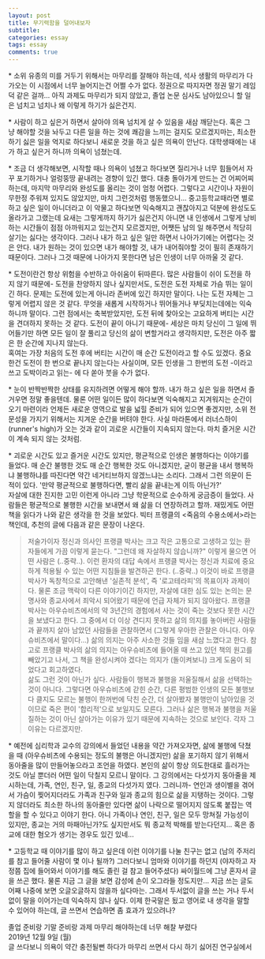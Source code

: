 ```yaml
---
layout: post
title: 무기력함을 덜어내보자
subtitle: 
categories: essay
tags: essay
comments: true
---
```

\* 소위 유종의 미를 거두기 위해서는 마무리를 잘해야 하는데, 석사 생활의 마무리가 다가오는 이 시점에서 너무 늘어지는건 어쩔 수가 없다. 정권으로 따지자면 정권 말기 레임덕 같은 걸까... 아직 과제도 마무리가 되지 않았고, 졸업 논문 심사도 남아있으니 할 일은 넘치고 넘치나 왜 이렇게 하기가 싫은건지.

\* 사람이 하고 싶은거 하면서 살아야 의욕 넘치게 살 수 있음을 새삼 깨닫는다. 혹은 그냥 해야할 것을 놔두고 다른 일을 하는 것에 쾌감을 느끼는 걸지도 모르겠지마는, 최소한 하기 싫은 일을 억지로 하다보니 새로운 것을 하고 싶은 의욕이 안난다. 대학생때에는 내가 하고 싶은거 하니까 의욕이 넘쳤는데.

\* 조금 더 생각해보면, 시작할 때나 의욕이 넘쳤고 하다보면 질리거나 너무 힘들어서 자꾸 포기하거나 얼렁뚱땅 끝내려는 경향이 있긴 했다. 대충 돌아가게 만드는 건 어찌어찌 하는데, 마지막 마무리와 완성도를 올리는 것이 엄청 어렵다. 그렇다고 시간이나 자원이 무한정 주워져 있지도 않았지만, 마치 그런것처럼 행동했으니... 중고등학교때라면 별로 하고 싶은 일이 아니더라고 이 악물고 하다보면 익숙해지고 괜찮아지고 덕분에 완성도도 올라가고 그랬는데 요새는 그렇게까지 하기가 싫은건지 아니면 내 인생에서 그렇게 낭비하는 시간들이 점점 아까워지고 있는건지 모르겠지만, 어쨋든 남의 일 해주면서 적당히 살기는 싫다는 생각이다. 그러나 내가 하고 싶은 일만 하면서 나아가기에는 어렵다는 것은 안다. 내가 원하는 것이 있으면 내가 해야할 것, 내가 내어줘야할 것이 필히 존재하기 때문이다. 그러나 그것 때문에 나아가지 못한다면 남은 인생이 너무 아까울 것 같다.

\* 도전이란건 항상 위험을 수반하고 아쉬움이 뒤따른다. 많은 사람들이 쉬이 도전을 하지 않기 때문에- 도전을 찬양하지 않나 싶지만서도, 도전은 도전 자체로 가슴 뛰는 일이긴 하다. 문제는 도전에 있는게 아니라 존버에 있긴 하지만 말이다. 나는 도전 자체는 그렇게 어렵지 않은 것 같다. 무엇을 새롭게 시작하거나 뛰어들거나 부딪치는데에는 익숙하니까 말이다. 그런 점에서는 축복받았지만, 도전 뒤에 찾아오는 고요하게 버티는 시간을 견뎌하지 못하는 것 같다. 도전이 끝이 아니기 때문에- 세상은 마치 당신이 그 일에 뛰어들기만 하면 모든 일이 잘 풀리고 당신의 삶이 변할거라고 생각하지만, 도전은 아주 짧은 한 순간에 지나지 않는다.   
혹여는 가장 처음의 도전 후에 버티는 시간이 매 순간 도전이라고 할 수도 있겠다. 중요한건 도전이 한 번으로 끝나지 않는다는 사실이며, 모든 인생을 그 한번의 도전 -이라고 쓰고 도박이라고 읽는- 에 다 쏟아 붓을 수가 없다.

\* 눈이 반짝반짝한 상태를 유지하려면 어떻게 해야 할까. 내가 하고 싶은 일을 하면서 즐거우면 정말 좋을텐데. 물론 어떤 일이든 많이 하다보면 익숙해지고 지겨워지는 순간이 오기 마련이라 언제든 새로운 영역으로 발을 넓힐 준비가 되어 있으면 좋겠지만, 소위 전문성을 가지기 위해서는 지겨운 순간을 버텨야 한다. 사실 마라톤에서 러너스하이(runner's high)가 오는 것과 같이 괴로운 시간들이 지속되지 않는다. 마치 즐거운 시간이 계속 되지 않는 것처럼.

\* 괴로운 시간도 있고 즐거운 시간도 있지만, 평균적으로 인생은 불행하다는 이야기를 들었다. 매 순간 불행한 것도 매 순간 행복한 것도 아니겠지만, 굳이 평균을 내서 행복하냐 불행하냐를 따진다면 약간 네거티브하지 않겠느냐는 소리다. 그래서 그런 의문이 든 적이 있다. '만약 평균적으로 불행하다면, 빨리 삶을 끝내는게 이득 아닌가?'  
자살에 대한 진지한 고민 이런게 아니라 그냥 학문적으로 순수하게 궁금증이 들었다. 사람들은 평균적으로 불행한 시간을 보내면서 왜 삶을 더 연장하려고 할까. 재밌게도 어떤 책을 읽다가 나와 같은 생각을 한 것을 보았다. 빅터 프랭클의 <죽음의 수용소에서>라는 책인데, 추천의 글에 다음과 같은 문장이 나온다.
> 저술가이자 정신과 의사인 프랭클 박사는 크고 작은 고통으로 고생하고 있는 환자들에게 가끔 이렇게 묻는다.
> "그런데 왜 자살하지 않습니까?"
> 이렇게 물으면 어떤 사람은 (..중략..). 이런 환자의 대답 속에서 프랭클 박사는 정신과 치료에 중요하게 적용될 수 있는 어떤 지침들을 발견하곤 한다. (..중략..) 이것이 바로 프랭클 박사가 독창적으로 고안해낸 '실존적 분석', 즉 '로고테라피'의 목표이자 과제이다.
물론 조금 맥락이 다른 이야기이긴 하지만, 자살에 대한 심도 있는 논의는 문명사와 종교사에서 죄악시 되어왔기 때문에 언급 자체가 되지 않아왔다. 프랭클 박사는 아우슈비츠에서의 약 3년간의 경험에서 사는 것이 죽는 것보다 못한 시간을 보냈다고 한다. 그 중에서 더 이상 견디지 못하고 삶의 의지를 놓아버린 사람들과 끝까지 살아 남았던 사람들을 관찰하면서 (그렇게 우아한 관찰은 아니다. 아우슈비츠에서 말이다...) 삶의 의지는 아주 사소한 것들 임을 새삼 느꼈다고 한다. 참고로 프랭클 박사의 삶의 의지는 아우슈비츠에 들어올 때 쓰고 있던 책의 원고를 빼았기고 나서, 그 책을 완성시켜야 겠다는 의지가 (돌이켜보니) 크게 도움이 되었다고 회고하였다.  
삶도 그런 것이 아닌가 싶다. 사람들이 행복과 불행을 저울질해서 삶을 선택하는 것이 아니다. 그렇다면 아우슈비츠에 갇힌 순간, 다른 평범한 인생의 모든 불행보다 클지도 모르는 불행이 한꺼번에 닥친 순간, 더 살아봤자 불행만이 남아있을 것이므로 죽은 편이 '합리적'으로 보일지도 모른다. 그러나 삶은 행복과 불행을 저울질하는 것이 아닌 살아가는 이유가 있기 때문에 지속하는 것으로 보인다. 각자 그 이유는 다르겠지만.

\* 예전에 심리학과 교수의 강의에서 들었던 내용을 약간 가져오자면, 삶에 불행에 닥쳤을 때 (아우슈비츠에 수용되는 정도의 불행은 아니겠지만) 삶을 포기하지 않기 위해서 동아줄을 많이 만들어놓으라고 조언을 하였다. 본인의 삶이 항상 의도한대로 흘러가는 것도 아닐 뿐더러 어떤 일이 닥칠지 모르니 말이다. 그 강의에서는 다섯가지 동아줄을 제시하는데, 가족, 연인, 친구, 일, 종교의 다섯가지 였다. 그러니까- 연인과 생이별을 겪어서 가슴이 찢어지더라도 가족과 친구와 일과 종교의 힘으로 삶을 지탱하는 것이다. 그렇지 않더라도 최소한 하나의 동아줄만 있다면 삶이 나락으로 떨어지지 않도록 붙잡는 역할을 할 수 있다고 이야기 한다. 아니 가족이나 연인, 친구, 일은 모두 망쳐질 가능성이 있지만, 종교는 거의 마패아닌가?도 싶지만서도 뭐 종교적 박해를 받는다던지... 혹은 종교에 대한 혐오가 생기는 경우도 있긴 있네...

\* 고등학교 때 이야기를 많이 하고 싶은데 이런 이야기를 나눌 친구는 없고 (남의 주저리를 참고 들어줄 사람이 몇 이나 될까?) 그러다보니 엄마와 이야기를 하던지 (야자하고 자정쯤 집에 들어와서 이야기를 해도 졸린 걸 참고 들어주셨다) 싸이월드에 그냥 혼자서 글을 쓰곤 했다. 물론 지금 그 글을 보면 감성에 손이 오그라들 정도지만... 지금 쓰는 글도 어째 나중에 보면 오글오글하지 않을까 싶다마는. 그래서 두서없이 글을 쓰는 거나 두서 없이 말을 이어가는데 익숙하지 않나 싶다. 이제 한국말은 됬고 영어로 내 생각을 말할 수 있어야 하는데, 글 쓰면서 연습하면 좀 효과가 있으려나?

졸업 준비랑 기말 준비랑 과제 마무리 해야하는데 너무 해찰 부렸다  
2019년 12월 9일 (월)  
글 쓰다보니 의욕이 약간 충전될뻔 하다가 마무리 쓰면서 다시 하기 싫어진 연구실에서  

